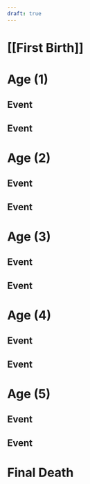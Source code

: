 ```yaml
---
draft: true
---
```


# [[First Birth]]
# Age (1) 
## Event
## Event
# Age (2) 
## Event
## Event
# Age (3)
## Event
## Event
# Age (4)
## Event
## Event
# Age (5)
## Event
## Event
# Final Death


